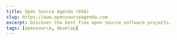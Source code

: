 ```yaml
---
title: Open Source Agenda (OSA)
slug: https://www.opensourceagenda.com
excerpt: Discover the best free open source software projects.
tags: [opensource, develop]
---
```

